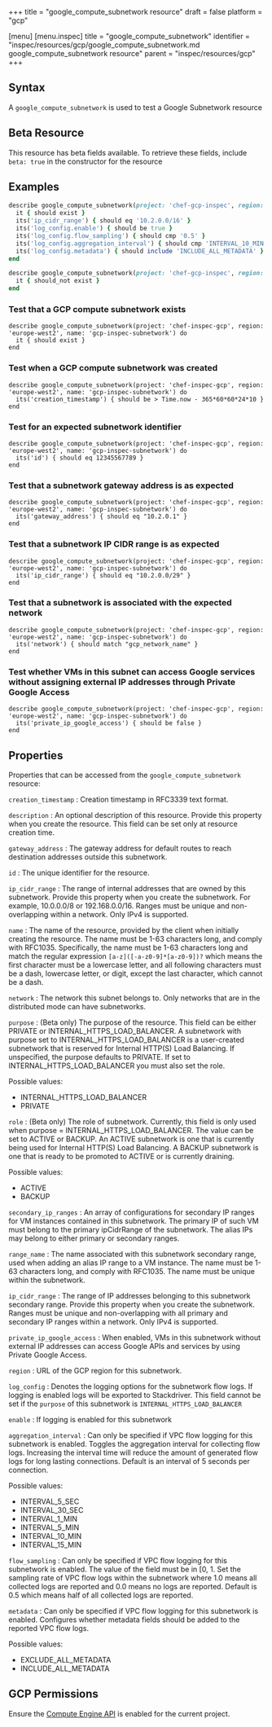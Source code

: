 +++
title = "google_compute_subnetwork resource"
draft = false
platform = "gcp"

[menu]
  [menu.inspec]
    title = "google_compute_subnetwork"
    identifier = "inspec/resources/gcp/google_compute_subnetwork.md google_compute_subnetwork resource"
    parent = "inspec/resources/gcp"
+++

## Syntax

A `google_compute_subnetwork` is used to test a Google Subnetwork resource

## Beta Resource

This resource has beta fields available. To retrieve these fields, include `beta: true` in the constructor for the resource

## Examples

```ruby
describe google_compute_subnetwork(project: 'chef-gcp-inspec', region: 'europe-west2', name: 'inspec-subnet') do
  it { should exist }
  its('ip_cidr_range') { should eq '10.2.0.0/16' }
  its('log_config.enable') { should be true }
  its('log_config.flow_sampling') { should cmp '0.5' }
  its('log_config.aggregation_interval') { should cmp 'INTERVAL_10_MIN' }
  its('log_config.metadata') { should include 'INCLUDE_ALL_METADATA' }
end

describe google_compute_subnetwork(project: 'chef-gcp-inspec', region: 'europe-west2', name: 'nonexistent') do
  it { should_not exist }
end
```

### Test that a GCP compute subnetwork exists

    describe google_compute_subnetwork(project: 'chef-inspec-gcp', region: 'europe-west2', name: 'gcp-inspec-subnetwork') do
      it { should exist }
    end

### Test when a GCP compute subnetwork was created

    describe google_compute_subnetwork(project: 'chef-inspec-gcp', region: 'europe-west2', name: 'gcp-inspec-subnetwork') do
      its('creation_timestamp') { should be > Time.now - 365*60*60*24*10 }
    end

### Test for an expected subnetwork identifier

    describe google_compute_subnetwork(project: 'chef-inspec-gcp', region: 'europe-west2', name: 'gcp-inspec-subnetwork') do
      its('id') { should eq 12345567789 }
    end

### Test that a subnetwork gateway address is as expected

    describe google_compute_subnetwork(project: 'chef-inspec-gcp', region: 'europe-west2', name: 'gcp-inspec-subnetwork') do
      its('gateway_address') { should eq "10.2.0.1" }
    end

### Test that a subnetwork IP CIDR range is as expected

    describe google_compute_subnetwork(project: 'chef-inspec-gcp', region: 'europe-west2', name: 'gcp-inspec-subnetwork') do
      its('ip_cidr_range') { should eq "10.2.0.0/29" }
    end

### Test that a subnetwork is associated with the expected network

    describe google_compute_subnetwork(project: 'chef-inspec-gcp', region: 'europe-west2', name: 'gcp-inspec-subnetwork') do
      its('network') { should match "gcp_network_name" }
    end

### Test whether VMs in this subnet can access Google services without assigning external IP addresses through Private Google Access

    describe google_compute_subnetwork(project: 'chef-inspec-gcp', region: 'europe-west2', name: 'gcp-inspec-subnetwork') do
      its('private_ip_google_access') { should be false }
    end

## Properties

Properties that can be accessed from the `google_compute_subnetwork` resource:

`creation_timestamp`
: Creation timestamp in RFC3339 text format.

`description`
: An optional description of this resource. Provide this property when you create the resource. This field can be set only at resource creation time.

`gateway_address`
: The gateway address for default routes to reach destination addresses outside this subnetwork.

`id`
: The unique identifier for the resource.

`ip_cidr_range`
: The range of internal addresses that are owned by this subnetwork. Provide this property when you create the subnetwork. For example, 10.0.0.0/8 or 192.168.0.0/16. Ranges must be unique and non-overlapping within a network. Only IPv4 is supported.

`name`
: The name of the resource, provided by the client when initially creating the resource. The name must be 1-63 characters long, and comply with RFC1035. Specifically, the name must be 1-63 characters long and match the regular expression `[a-z]([-a-z0-9]*[a-z0-9])?` which means the first character must be a lowercase letter, and all following characters must be a dash, lowercase letter, or digit, except the last character, which cannot be a dash.

`network`
: The network this subnet belongs to. Only networks that are in the distributed mode can have subnetworks.

`purpose`
: (Beta only) The purpose of the resource. This field can be either PRIVATE or INTERNAL_HTTPS_LOAD_BALANCER. A subnetwork with purpose set to INTERNAL_HTTPS_LOAD_BALANCER is a user-created subnetwork that is reserved for Internal HTTP(S) Load Balancing. If unspecified, the purpose defaults to PRIVATE. If set to INTERNAL_HTTPS_LOAD_BALANCER you must also set the role.

  Possible values:

  - INTERNAL_HTTPS_LOAD_BALANCER
  - PRIVATE

`role`
: (Beta only) The role of subnetwork. Currently, this field is only used when purpose = INTERNAL_HTTPS_LOAD_BALANCER. The value can be set to ACTIVE or BACKUP. An ACTIVE subnetwork is one that is currently being used for Internal HTTP(S) Load Balancing. A BACKUP subnetwork is one that is ready to be promoted to ACTIVE or is currently draining.

  Possible values:

  - ACTIVE
  - BACKUP

`secondary_ip_ranges`
: An array of configurations for secondary IP ranges for VM instances contained in this subnetwork. The primary IP of such VM must belong to the primary ipCidrRange of the subnetwork. The alias IPs may belong to either primary or secondary ranges.

`range_name`
: The name associated with this subnetwork secondary range, used when adding an alias IP range to a VM instance. The name must be 1-63 characters long, and comply with RFC1035. The name must be unique within the subnetwork.

`ip_cidr_range`
: The range of IP addresses belonging to this subnetwork secondary range. Provide this property when you create the subnetwork. Ranges must be unique and non-overlapping with all primary and secondary IP ranges within a network. Only IPv4 is supported.

`private_ip_google_access`
: When enabled, VMs in this subnetwork without external IP addresses can access Google APIs and services by using Private Google Access.

`region`
: URL of the GCP region for this subnetwork.

`log_config`
: Denotes the logging options for the subnetwork flow logs. If logging is enabled logs will be exported to Stackdriver. This field cannot be set if the `purpose` of this subnetwork is `INTERNAL_HTTPS_LOAD_BALANCER`

`enable`
: If logging is enabled for this subnetwork

`aggregation_interval`
: Can only be specified if VPC flow logging for this subnetwork is enabled. Toggles the aggregation interval for collecting flow logs. Increasing the interval time will reduce the amount of generated flow logs for long lasting connections. Default is an interval of 5 seconds per connection.

  Possible values:
  - INTERVAL_5_SEC
  - INTERVAL_30_SEC
  - INTERVAL_1_MIN
  - INTERVAL_5_MIN
  - INTERVAL_10_MIN
  - INTERVAL_15_MIN

`flow_sampling`
: Can only be specified if VPC flow logging for this subnetwork is enabled. The value of the field must be in [0, 1. Set the sampling rate of VPC flow logs within the subnetwork where 1.0 means all collected logs are reported and 0.0 means no logs are reported. Default is 0.5 which means half of all collected logs are reported.

`metadata`
: Can only be specified if VPC flow logging for this subnetwork is enabled. Configures whether metadata fields should be added to the reported VPC flow logs.

  Possible values:
  - EXCLUDE_ALL_METADATA
  - INCLUDE_ALL_METADATA

## GCP Permissions

Ensure the [Compute Engine API](https://console.cloud.google.com/apis/library/compute.googleapis.com/) is enabled for the current project.
